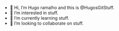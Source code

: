 - 👋 Hi, I’m Hugo ramalho and this is @HugosGitStuff.
- 👀 I’m interested in stuff.
- 🌱 I’m currently learning stuff.
- 💞️ I’m looking to collaborate on stuff.
